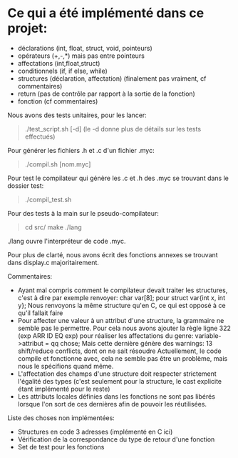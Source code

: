 # Ce qui a été implémenté dans ce projet:
- déclarations (int, float, struct, void, pointeurs)
- opérateurs (+,-,*) mais pas entre pointeurs
- affectations (int,float,struct)
- conditionnels (if, if else, while)
- structures (déclaration, affectation) (finalement pas vraiment, cf commentaires)
- return (pas de contrôle par rapport à la sortie de la fonction)
- fonction (cf commentaires)

Nous avons des tests unitaires, pour les lancer:
> ./test_script.sh [-d]
(le -d donne plus de détails sur les tests effectués)

Pour générer les fichiers .h et .c d'un fichier .myc:
> ./compil.sh [nom.myc]

Pour test le compilateur qui génère les .c et .h des .myc se trouvant dans
le dossier test:
> ./compil_test.sh

Pour des tests à la main sur le pseudo-compilateur:
> cd src/
> make
> ./lang

./lang ouvre l'interpréteur de code .myc.

Pour plus de clarté, nous avons écrit des fonctions annexes se trouvant dans
display.c majoritairement.

Commentaires:
- Ayant mal compris comment le compilateur devait traiter les structures,
  c'est à dire par exemple renvoyer:
    char var[8]; pour struct var{int x, int y};
  Nous renvoyons la même structure qu'en C, ce qui est opposé à ce qu'il
  fallait faire
- Pour affecter une valeur à un attribut d'une structure, la grammaire ne
  semble pas le permettre.
  Pour cela nous avons ajouter la règle ligne 322 (exp ARR ID EQ exp) pour
  réaliser les affectations du genre:
    variable->attribut = qq chose;
  Mais cette dernière génère des warnings: 13 shift/reduce conflicts, dont
  on ne sait résoudre
  Actuellement, le code compile et fonctionne avec, cela ne semble pas être
  un problème, mais nous le spécifions quand même.
- L'affectation des champs d'une structure doit respecter strictement l'égalité
  des types (c'est seulement pour la structure, le cast explicite étant
  implémenté pour le reste)
- Les attributs locales définies dans les fonctions ne sont pas libérés lorsque
  l'on sort de ces dernières afin de pouvoir les réutilisées.


Liste des choses non implémentées:
- Structures en code 3 adresses (implémenté en C ici)
- Vérification de la correspondance du type de retour d'une fonction
- Set de test pour les fonctions
